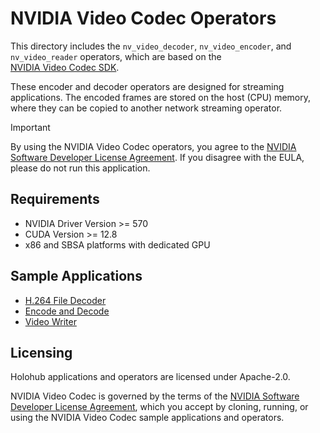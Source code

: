 # NVIDIA Video Codec Operators

This directory includes the `nv_video_decoder`, `nv_video_encoder`, and `nv_video_reader` operators, which are based on the  
[NVIDIA Video Codec SDK](https://developer.nvidia.com/video-codec-sdk).

These encoder and decoder operators are designed for streaming applications. The encoded frames are stored on the host (CPU) 
memory, where they can be copied to another network streaming operator.

> [!IMPORTANT]  
> By using the NVIDIA Video Codec operators, you agree to the [NVIDIA Software Developer License Agreement](https://developer.nvidia.com/designworks/sdk-samples-tools-software-license-agreement). If you disagree with the EULA, please do not run this application.

## Requirements

- NVIDIA Driver Version >= 570
- CUDA Version >= 12.8
- x86 and SBSA platforms with dedicated GPU

## Sample Applications

- [H.264 File Decoder](../../applications/nvidia_video_codec/nvc_decode/)
- [Encode and Decode](../../applications/nvidia_video_codec/nvc_encode_decode/)
- [Video Writer](../../applications/nvidia_video_codec/nvc_encode_writer/)

## Licensing

Holohub applications and operators are licensed under Apache-2.0.

NVIDIA Video Codec is governed by the terms of the [NVIDIA Software Developer License Agreement](https://developer.nvidia.com/designworks/sdk-samples-tools-software-license-agreement), which you accept by cloning, running, or using the NVIDIA Video Codec sample applications and operators.
